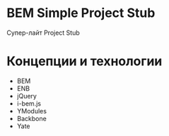 # BEM Simple Project Stub
Супер-лайт Project Stub

# Концепции и технологии
* BEM
* ENB
* jQuery
* i-bem.js
* YModules
* Backbone
* Yate